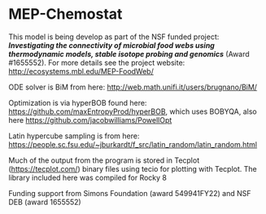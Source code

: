 # MEP-Chemostat
This model is being develop as part of the NSF funded project: ***Investigating the connectivity of microbial food webs using thermodynamic models, stable isotope probing and genomics*** (Award #1655552). For more details see the project website: http://ecosystems.mbl.edu/MEP-FoodWeb/

ODE solver is BiM from here: http://web.math.unifi.it/users/brugnano/BiM/

Optimization is via hyperBOB found here: https://github.com/maxEntropyProd/hyperBOB, which uses BOBYQA, also here https://github.com/jacobwilliams/PowellOpt

Latin hypercube sampling is from here: https://people.sc.fsu.edu/~jburkardt/f_src/latin_random/latin_random.html

Much of the output from the program is stored in Tecplot (https://tecplot.com/) binary files using tecio for plotting with Tecplot. The library included here was compiled for Rocky 8

Funding support from Simons Foundation (award 549941FY22) and NSF DEB (award 1655552)

